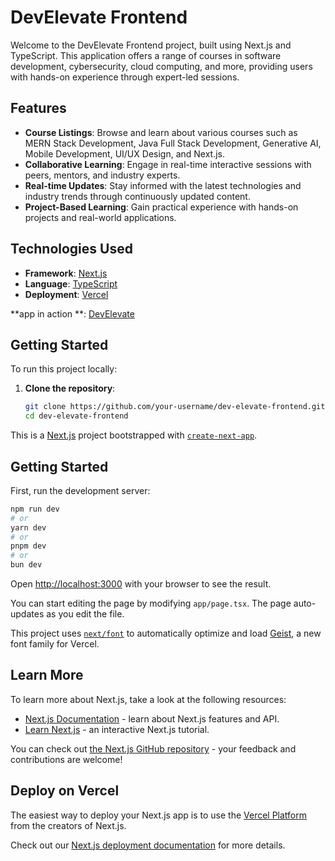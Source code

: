 # DevElevate Frontend

Welcome to the DevElevate Frontend project, built using Next.js and TypeScript. This application offers a range of courses in software development, cybersecurity, cloud computing, and more, providing users with hands-on experience through expert-led sessions.

## Features

- **Course Listings**: Browse and learn about various courses such as MERN Stack Development, Java Full Stack Development, Generative AI, Mobile Development, UI/UX Design, and Next.js.
- **Collaborative Learning**: Engage in real-time interactive sessions with peers, mentors, and industry experts.
- **Real-time Updates**: Stay informed with the latest technologies and industry trends through continuously updated content.
- **Project-Based Learning**: Gain practical experience with hands-on projects and real-world applications.

## Technologies Used

- **Framework**: [Next.js](https://nextjs.org/)
- **Language**: [TypeScript](https://www.typescriptlang.org/)
- **Deployment**: [Vercel](https://vercel.com/)


 **app in action **: [DevElevate]((https://dev-elevate-nexjs-frontend.vercel.app/))


## Getting Started

To run this project locally:

1. **Clone the repository**:
   ```bash
   git clone https://github.com/your-username/dev-elevate-frontend.git
   cd dev-elevate-frontend


This is a [Next.js](https://nextjs.org) project bootstrapped with [`create-next-app`](https://nextjs.org/docs/app/api-reference/cli/create-next-app).

## Getting Started

First, run the development server:

```bash
npm run dev
# or
yarn dev
# or
pnpm dev
# or
bun dev
```

Open [http://localhost:3000](http://localhost:3000) with your browser to see the result.

You can start editing the page by modifying `app/page.tsx`. The page auto-updates as you edit the file.

This project uses [`next/font`](https://nextjs.org/docs/app/building-your-application/optimizing/fonts) to automatically optimize and load [Geist](https://vercel.com/font), a new font family for Vercel.

## Learn More

To learn more about Next.js, take a look at the following resources:

- [Next.js Documentation](https://nextjs.org/docs) - learn about Next.js features and API.
- [Learn Next.js](https://nextjs.org/learn) - an interactive Next.js tutorial.

You can check out [the Next.js GitHub repository](https://github.com/vercel/next.js) - your feedback and contributions are welcome!

## Deploy on Vercel

The easiest way to deploy your Next.js app is to use the [Vercel Platform](https://vercel.com/new?utm_medium=default-template&filter=next.js&utm_source=create-next-app&utm_campaign=create-next-app-readme) from the creators of Next.js.

Check out our [Next.js deployment documentation](https://nextjs.org/docs/app/building-your-application/deploying) for more details.
